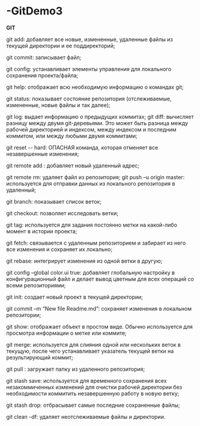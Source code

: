 # -GitDemo3
**GIT** 

 git add: добавляет все новые, измененные, удаленные файлы из текущей директории и ее поддиректорий;

git commit: записывает файл;

git config: устанавливает элементы управления для локального сохранения проекта/файла;

git help: отображает всю необходимую информацию о командах git;

git status: показывает состояние репозитория (отслеживаемые, измененные, новые файлы и так далее);

git log: выдает информацию о предыдущих коммитах;
git diff: вычисляет разницу между двумя git-деревьями. Это может быть разница между рабочей директорией и индексом, между индексом и последним коммитом, или между любыми двумя коммитами;

git reset -- hard: ОПАСНАЯ команда, которая отменяет все незавершенные изменения;

git remote add <url or address>: добавляет новый удаленный адрес;

git remote rm: удаляет файл из репозитория;
git push –u origin master: используется для отправки данных из локального репозитория в удаленный;

git branch: показывает список веток;

git checkout: позволяет исследовать ветки;

git tag: используется для задания постоянно метки на какой-либо момент в истории проекта;

git fetch: связывается с удаленным репозиторием и забирает из него все изменения и сохраняет их локально;

git rebase: интегрирует изменения из одной ветки в другую;

git config –global color.ui true: добавляет глобальную настройку в конфигурационный файл и делает вывод цветным для всех операций со всеми репозиториями;

git init: создает новый проект в текущей директории;

git commit –m “New file Readme.md”: сохраняет изменения в локальном репозитории;

git show: отображает объект в простом виде. Обычно используется для просмотра информации о метке или коммите;

git merge: используется для слияния одной или нескольких веток в текущую, после чего устанавливает указатель текущей ветки на результирующий коммит;

git pull <repo link>: загружает папку из удаленного репозитория;

git stash save: используется для временного сохранения всех незакоммиченных изменений для очистки рабочей директории без необходимости коммитить незавершенную работу в новую ветку;

git stash drop: отбрасывает самые последние сохраненные файлы;

git clean -df: удаляет неотслеживаемые файлы и директории.